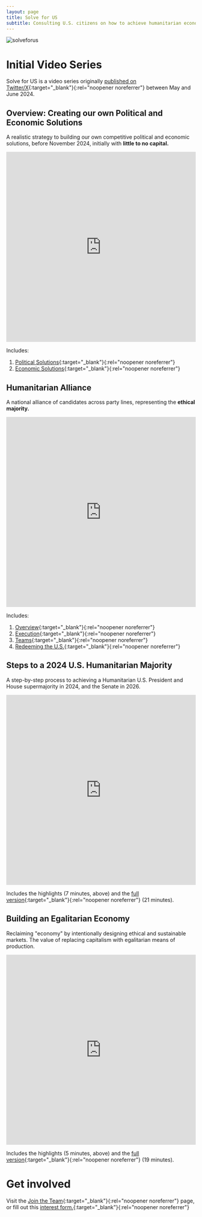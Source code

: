 ```yaml
---
layout: page
title: Solve for US
subtitle: Consulting U.S. citizens on how to achieve humanitarian economic and political outcomes in 2024 and beyond.
---
```


![solveforus](https://firebasestorage.googleapis.com/v0/b/eqmsystems.appspot.com/o/SolveForUSstill800.png?alt=media&token=41430b13-eb1b-422c-85ca-a3feafbfc0e6)

# Initial Video Series

Solve for US is a video series originally [published on Twitter/X](https://x.com/LtheSteward/status/1787844137422553409){:target="_blank"}{:rel="noopener noreferrer"} between May and June 2024. 

## Overview: Creating our own Political and Economic Solutions

A realistic strategy to building our own competitive political and economic solutions, before November 2024, initially with **little to no capital.**

<div style='padding:100% 0 0 0;position:relative;'><iframe src='https://vimeo.com/showcase/11252031/embed' allowfullscreen frameborder='0' style='position:absolute;top:0;left:0;width:100%;height:100%;'></iframe></div>

Includes:

1. [Political Solutions](https://vimeo.com/968851789){:target="_blank"}{:rel="noopener noreferrer"}
2. [Economic Solutions](https://vimeo.com/968859932){:target="_blank"}{:rel="noopener noreferrer"}

## Humanitarian Alliance

A national alliance of candidates across party lines, representing the **ethical majority.**

<div style='padding:100% 0 0 0;position:relative;'><iframe src='https://vimeo.com/showcase/11251328/embed' allowfullscreen frameborder='0' style='position:absolute;top:0;left:0;width:100%;height:100%;'></iframe></div>

Includes:

1. [Overview](https://vimeo.com/968865461){:target="_blank"}{:rel="noopener noreferrer"}
2. [Execution](https://vimeo.com/968866392){:target="_blank"}{:rel="noopener noreferrer"}
3. [Teams](https://vimeo.com/968874065){:target="_blank"}{:rel="noopener noreferrer"}
4. [Redeeming the U.S.](https://vimeo.com/968887735){:target="_blank"}{:rel="noopener noreferrer"}

## Steps to a 2024 U.S. Humanitarian Majority

A step-by-step process to achieving a Humanitarian U.S. President and House supermajority in 2024, and the Senate in 2026.

<div style='padding:100% 0 0 0;position:relative;'><iframe src='https://vimeo.com/showcase/11252047/embed' allowfullscreen frameborder='0' style='position:absolute;top:0;left:0;width:100%;height:100%;'></iframe></div>

Includes the highlights (7 minutes, above) and the [full version](https://vimeo.com/968890902){:target="_blank"}{:rel="noopener noreferrer"} (21 minutes).

## Building an Egalitarian Economy

Reclaiming "economy" by intentionally designing ethical and sustainable markets. The value of replacing capitalism with egalitarian means of production.

<div style='padding:100% 0 0 0;position:relative;'><iframe src='https://vimeo.com/showcase/11252048/embed' allowfullscreen frameborder='0' style='position:absolute;top:0;left:0;width:100%;height:100%;'></iframe></div>

Includes the highlights (5 minutes, above) and the [full version](https://vimeo.com/manage/videos/968946010){:target="_blank"}{:rel="noopener noreferrer"} (19 minutes).

# Get involved

Visit the [Join the Team](https://eqm.systems/build){:target="_blank"}{:rel="noopener noreferrer"} page, or fill out this [interest form.](https://t.co/yt8QsR33V7){:target="_blank"}{:rel="noopener noreferrer"}